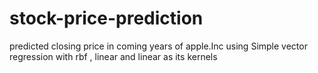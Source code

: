 # stock-price-prediction
predicted closing price in coming years of apple.Inc using Simple vector regression with rbf , linear and linear as its kernels
